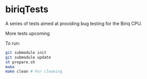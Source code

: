 # biriqTests

A series of tests aimed at providing bug testing for the Biriq CPU.

More tests upcoming

To run:
```Bash
git submodule init 
git submodule update
sh prepare.sh
make
make clean # For cleaning
```